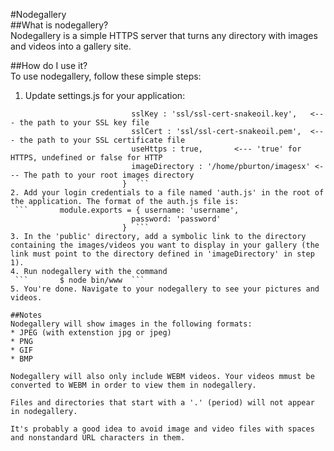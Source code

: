 #Nodegallery  
##What is nodegallery?  
Nodegallery is a simple HTTPS server that turns any directory with images and videos into a gallery site.  

##How do I use it?  
To use nodegallery, follow these simple steps:  
1. Update settings.js for your application:  
```        module.exports = { port : '3000',  <--- the port number you want nodegallery to listen on  
                           sslKey : 'ssl/ssl-cert-snakeoil.key',   <--- the path to your SSL key file  
                           sslCert : 'ssl/ssl-cert-snakeoil.pem',  <--- the path to your SSL certificate file  
                           useHttps : true,       <--- 'true' for HTTPS, undefined or false for HTTP  
                           imageDirectory : '/home/pburton/imagesx' <--- The path to your root images directory  
                         }  ```
2. Add your login credentials to a file named 'auth.js' in the root of the application. The format of the auth.js file is:  
 ```       module.exports = { username: 'username',  
                           password: 'password'  
                         }  ```
3. In the 'public' directory, add a symbolic link to the directory containing the images/videos you want to display in your gallery (the link must point to the directory defined in 'imageDirectory' in step 1).  
4. Run nodegallery with the command  
 ```       $ node bin/www  ```
5. You're done. Navigate to your nodegallery to see your pictures and videos.  

##Notes  
Nodegallery will show images in the following formats:  
* JPEG (with extenstion jpg or jpeg)  
* PNG  
* GIF  
* BMP  

Nodegallery will also only include WEBM videos. Your videos mmust be converted to WEBM in order to view them in nodegallery.  

Files and directories that start with a '.' (period) will not appear in nodegallery.  

It's probably a good idea to avoid image and video files with spaces and nonstandard URL characters in them.  
